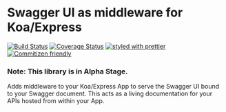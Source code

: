 # Swagger UI as middleware for Koa/Express

[![Build Status](https://travis-ci.org/vivek-26/middleware-swagger-ui.svg?branch=master)](https://travis-ci.org/vivek-26/middleware-swagger-ui)
[![Coverage Status](https://coveralls.io/repos/github/vivek-26/middleware-swagger-ui/badge.svg)](https://coveralls.io/github/vivek-26/middleware-swagger-ui)
[![styled with prettier](https://img.shields.io/badge/styled_with-prettier-ff69b4.svg)](https://github.com/prettier/prettier)
[![Commitizen friendly](https://img.shields.io/badge/commitizen-friendly-brightgreen.svg)](http://commitizen.github.io/cz-cli/)

### Note: This library is in **Alpha Stage**.

Adds middleware to your Koa/Express App to serve the Swagger UI bound to your Swagger document. This acts as a living documentation for your APIs hosted from within your App.